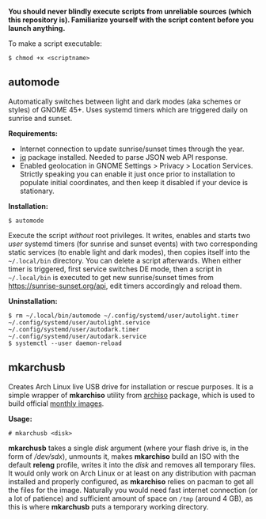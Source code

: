**You should never blindly execute scripts from unreliable sources (which this repository is). Familiarize yourself with the script content before you launch anything.**

To make a script executable:

```
$ chmod +x <scriptname>
```

## automode

Automatically switches between light and dark modes (aka schemes or styles) of GNOME 45+. Uses systemd timers which are triggered daily on sunrise and sunset.

**Requirements:**
- Internet connection to update sunrise/sunset times through the year.
- [jq](https://github.com/jqlang/jq) package installed. Needed to parse JSON web API response.
- Enabled geolocation in GNOME Settings > Privacy > Location Services. Strictly speaking you can enable it just once prior to installation to populate initial coordinates, and then keep it disabled if your device is stationary.

**Installation:**

```
$ automode
```

Execute the script _without_ root privileges. It writes, enables and starts two _user_ systemd timers (for sunrise and sunset events) with two corresponding static services (to enable light and dark modes), then copies itself into the `~/.local/bin` directory. You can delete a script afterwards. When either timer is triggered, first service switches DE mode, then a script in `~/.local/bin` is executed to get new sunrise/sunset times from https://sunrise-sunset.org/api, edit timers accordingly and reload them.

**Uninstallation:**

```
$ rm ~/.local/bin/automode ~/.config/systemd/user/autolight.timer ~/.config/systemd/user/autolight.service ~/.config/systemd/user/autodark.timer ~/.config/systemd/user/autodark.service
$ systemctl --user daemon-reload
```

## mkarchusb

Creates Arch Linux live USB drive for installation or rescue purposes. It is a simple wrapper of **mkarchiso** utility from [archiso](https://archlinux.org/packages/?name=archiso) package, which is used to build official [monthly images](https://archlinux.org/download/).

**Usage:**

```
# mkarchusb <disk>
```

**mkarchusb** takes a single _disk_ argument (where your flash drive is, in the form of _/dev/sdx_), unmounts it, makes **mkarchiso** build an ISO with the default **releng** profile, writes it into the _disk_ and removes all temporary files. It would only work on Arch Linux or at least on any distribution with pacman installed and properly configured, as **mkarchiso** relies on pacman to get all the files for the image. Naturally you would need fast internet connection (or a lot of patience) and sufficient amount of space on `/tmp` (around 4 GB), as this is where **mkarchusb** puts a temporary working directory.
